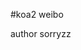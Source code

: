 <!--
 * @Descripttion: 
 * @version: 
 * @Author: sueRimn
 * @Date: 2020-10-18 10:14:13
 * @LastEditors: sueRimn
 * @LastEditTime: 2020-10-18 10:14:34
-->
#koa2 weibo

author sorryzz